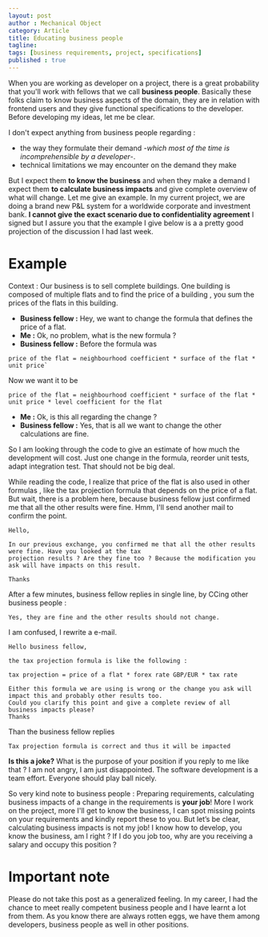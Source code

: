 ```yaml
---
layout: post
author : Mechanical Object
category: Article
title: Educating business people
tagline: 
tags: [business requirements, project, specifications]
published : true
---
```

When you are working as developer on a project, there is a great probability that you'll work with fellows that we call **business people**. Basically these folks claim to know business aspects of the domain, they are in relation with frontend users and they give functional specifications to the developer. Before developing my ideas, let me be clear. 

<!--more-->

I don't expect anything from business people regarding :

*   the way they formulate their demand _-which most of the time is incomprehensible by a developer_-.
*   technical limitations we may encounter on the demand they make

But I expect them **to know the business** and when they make a demand I expect them **to calculate business impacts** and give complete overview of what will change. Let me give an example. In my current project, we are doing a brand new P&L system for a worldwide corporate and investment bank. **I cannot give the exact scenario due to confidentiality agreement** I signed but I assure you that the example I give below is a a pretty good projection of the discussion I had last week.

# Example

Context : Our business is to sell complete buildings. One building is composed of multiple flats and to find the price of a building , you sum the prices of the flats in this building. 

* **Business fellow :** Hey, we want to change the formula that defines the price of a flat. 
* **Me :** Ok, no problem, what is the new formula ? 
* **Business fellow :** Before the formula was 

```
price of the flat = neighbourhood coefficient * surface of the flat * unit price`
```

 Now we want it to be 

```
price of the flat = neighbourhood coefficient * surface of the flat * unit price * level coefficient for the flat
```

 * **Me :** Ok, is this all regarding the change ?
 * **Business fellow :** Yes, that is all we want to change the other calculations are fine. 

 So I am looking through the code to give an estimate of how much the development will cost. Just one change in the formula, reorder unit tests, adapt integration test. That should not be big deal. 

 While reading the code, I realize that price of the flat is also used in other formulas , like the tax projection formula that depends on the price of a flat. But wait, there is a problem here, because business fellow just confirmed me that all the other results were fine. Hmm, I'll send another mail to confirm the point.

```
Hello,

In our previous exchange, you confirmed me that all the other results were fine. Have you looked at the tax 
projection results ? Are they fine too ? Because the modification you ask will have impacts on this result.

Thanks

```

After a few minutes, business fellow replies in single line, by CCing other business people :

```
Yes, they are fine and the other results should not change.

```

I am confused, I rewrite a e-mail.

```
Hello business fellow,

the tax projection formula is like the following :

tax projection = price of a flat * forex rate GBP/EUR * tax rate 

Either this formula we are using is wrong or the change you ask will impact this and probably other results too.
Could you clarify this point and give a complete review of all business impacts please?
Thanks

```

Than the business fellow replies

```
Tax projection formula is correct and thus it will be impacted 

```

**Is this a joke?** What is the purpose of your position if you reply to me like that ? I am not angry, I am just disappointed. The software development is a team effort. Everyone should play ball nicely. 

So very kind note to business people : Preparing requirements, calculating business impacts of a change in the requirements is **your job**! More I work on the project, more I'll get to know the business, I can spot missing points on your requirements and kindly report these to you. But let’s be clear, calculating business impacts is not my job! I know how to develop, you know the business, am I right ? If I do you job too, why are you receiving a salary and occupy this position ?

# Important note

Please do not take this post as a generalized feeling. In my career, I had the chance to meet really competent business people and I have learnt a lot from them. As you know there are always rotten eggs, we have them among developers, business people as well in other positions.